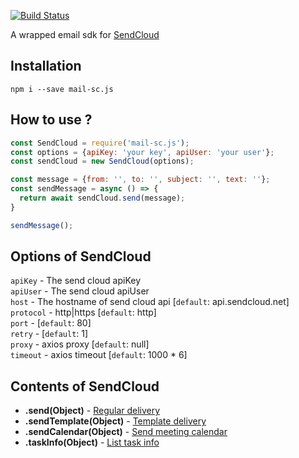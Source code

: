 [![Build Status](https://travis-ci.org/danielsss/mail-sc.js.svg?branch=master)](https://travis-ci.org/danielsss/mail-sc.js)

A wrapped email sdk for [SendCloud](https://www.sendcloud.net) 

## Installation
```shell
npm i --save mail-sc.js
```

## How to use ?
```js
const SendCloud = require('mail-sc.js');
const options = {apiKey: 'your key', apiUser: 'your user'};
const sendCloud = new SendCloud(options);

const message = {from: '', to: '', subject: '', text: ''};
const sendMessage = async () => {
  return await sendCloud.send(message);
}

sendMessage();
```

## Options of SendCloud

`apiKey` - The send cloud apiKey<br>
`apiUser` - The send cloud apiUser<br>
`host` - The hostname of send cloud api [`default`: api.sendcloud.net]<br>
`protocol` - http|https [`default`: http]<br>
`port` - [`default`: 80]<br>
`retry` - [`default`: 1]<br>
`proxy` - axios proxy [`default`: null]<br>
`timeout` - axios timeout [`default`: 1000 * 6]<br>

## Contents of SendCloud

+ **.send(Object)** - [Regular delivery](http://www.sendcloud.net/doc/en/email_v2/send_email/#regular-delivery)
+ **.sendTemplate(Object)** - [Template delivery](http://www.sendcloud.net/doc/en/email_v2/send_email/#template-delivery)
+ **.sendCalendar(Object)** - [Send meeting calendar](http://www.sendcloud.net/doc/en/email_v2/send_email/#send-meeting-calendar)
+ **.taskInfo(Object)** - [List task info](http://www.sendcloud.net/doc/en/email_v2/send_email/#http-request-method)
